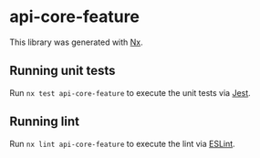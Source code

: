 # api-core-feature

This library was generated with [Nx](https://nx.dev).

## Running unit tests

Run `nx test api-core-feature` to execute the unit tests via [Jest](https://jestjs.io).

## Running lint

Run `nx lint api-core-feature` to execute the lint via [ESLint](https://eslint.org/).
